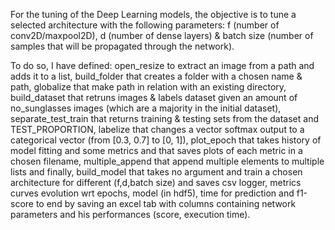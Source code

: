 For the tuning of the Deep Learning models, the objective is to tune a selected architecture with the following parameters: f (number of conv2D/maxpool2D), d (number of dense layers) & batch size (number of samples that will be propagated through the network). 

To do so, I have defined: 
open_resize to extract an image from a path and adds it to a list, 
build_folder that creates a folder with a chosen name & path, 
globalize that make path in relation with an existing directory, 
build_dataset that retruns images & labels dataset given an amount of no_sunglasses images (which are a majority in the initial dataset), 
separate_test_train that returns training & testing sets from the dataset and TEST_PROPORTION, 
labelize that changes a vector softmax output to a categorical vector (from [0.3, 0.7] to [0, 1]), 
plot_epoch that takes history of model fitting and some metrics and that saves plots of each metric in a chosen filename, 
multiple_append that append multiple elements to multiple lists and finally, 
build_model that takes no argument and train a chosen architecture for different (f,d,batch size) and 
saves csv logger, metrics curves evolution wrt epochs, model (in hdf5), time for prediction and f1-score to end by saving an excel tab with columns containing network parameters and his performances (score, execution time).
